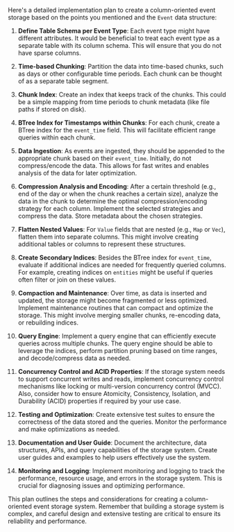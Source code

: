 Here's a detailed implementation plan to create a column-oriented event storage based on the points you mentioned and the `Event` data structure:

1. **Define Table Schema per Event Type**: Each event type might have different attributes. It would be beneficial to treat each event type as a separate table with its column schema. This will ensure that you do not have sparse columns.

2. **Time-based Chunking**: Partition the data into time-based chunks, such as days or other configurable time periods. Each chunk can be thought of as a separate table segment.

3. **Chunk Index**: Create an index that keeps track of the chunks. This could be a simple mapping from time periods to chunk metadata (like file paths if stored on disk).

4. **BTree Index for Timestamps within Chunks**: For each chunk, create a BTree index for the `event_time` field. This will facilitate efficient range queries within each chunk.

5. **Data Ingestion**: As events are ingested, they should be appended to the appropriate chunk based on their `event_time`. Initially, do not compress/encode the data. This allows for fast writes and enables analysis of the data for later optimization.

6. **Compression Analysis and Encoding**: After a certain threshold (e.g., end of the day or when the chunk reaches a certain size), analyze the data in the chunk to determine the optimal compression/encoding strategy for each column. Implement the selected strategies and compress the data. Store metadata about the chosen strategies.

7. **Flatten Nested Values**: For `Value` fields that are nested (e.g., `Map` or `Vec`), flatten them into separate columns. This might involve creating additional tables or columns to represent these structures.

8. **Create Secondary Indices**: Besides the BTree index for `event_time`, evaluate if additional indices are needed for frequently queried columns. For example, creating indices on `entities` might be useful if queries often filter or join on these values.

9. **Compaction and Maintenance**: Over time, as data is inserted and updated, the storage might become fragmented or less optimized. Implement maintenance routines that can compact and optimize the storage. This might involve merging smaller chunks, re-encoding data, or rebuilding indices.

10. **Query Engine**: Implement a query engine that can efficiently execute queries across multiple chunks. The query engine should be able to leverage the indices, perform partition pruning based on time ranges, and decode/compress data as needed.

11. **Concurrency Control and ACID Properties**: If the storage system needs to support concurrent writes and reads, implement concurrency control mechanisms like locking or multi-version concurrency control (MVCC). Also, consider how to ensure Atomicity, Consistency, Isolation, and Durability (ACID) properties if required by your use case.

12. **Testing and Optimization**: Create extensive test suites to ensure the correctness of the data stored and the queries. Monitor the performance and make optimizations as needed.

13. **Documentation and User Guide**: Document the architecture, data structures, APIs, and query capabilities of the storage system. Create user guides and examples to help users effectively use the system.

14. **Monitoring and Logging**: Implement monitoring and logging to track the performance, resource usage, and errors in the storage system. This is crucial for diagnosing issues and optimizing performance.

This plan outlines the steps and considerations for creating a column-oriented event storage system. Remember that building a storage system is complex, and careful design and extensive testing are critical to ensure its reliability and performance.